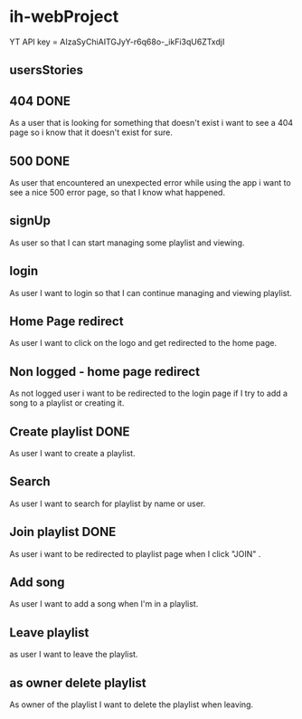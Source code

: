 # ih-webProject


YT API key = AIzaSyChiAITGJyY-r6q68o-_ikFi3qU6ZTxdjI


## usersStories

## 404 DONE
As a user that is looking for something that doesn't exist i want to see a 404 page so i know that it doesn't exist for sure.

## 500 DONE
As user that encountered an unexpected error while using the app i want to see a nice 500 error page, so that I know what happened.

## signUp
As user so that I can start managing some playlist and viewing.

## login
As user I want to login so that I can continue managing and viewing playlist.

## Home Page redirect
As user I want to click on the logo and get redirected to the home page.

## Non logged - home page redirect
As not logged user i want to be redirected to the login page if I try to add a song to a playlist or creating it.

## Create playlist DONE
As user I want to create a playlist.

## Search
As user I want to search for playlist by name or user.

## Join playlist DONE
As user i want to be redirected to playlist page when I click "JOIN" .

## Add song
As user I want to add a song when I'm in a playlist.

## Leave playlist
as user I want to leave the playlist.

## as owner delete playlist
As owner of the playlist I want to delete the playlist when leaving.
